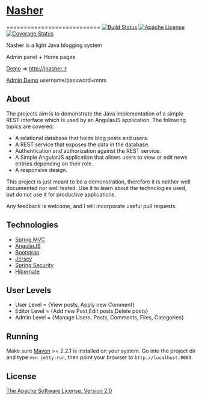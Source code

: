 # [Nasher](https://github.com/mmghasemi/nasher)
===========================
[![Build Status](https://travis-ci.org/ghaseminya/nasher-mvc-spring-security-blog-angular.svg?branch=master)](https://travis-ci.org/mmghasemi/nasher)
[![Apache License](http://img.shields.io/badge/license-apache2-orange.svg?style=flat)](http://www.apache.org/licenses/LICENSE-2.0)
[![Coverage Status](https://coveralls.io/repos/github/mmghasemi/nasher/badge.svg?branch=master)](https://coveralls.io/github/mmghasemi/nasher?branch=master)


Nasher is a light Java blogging system

Admin panel + Home pages

[Demo](http://jnasher.ir) => http://jnasher.ir

[Admin Demo](http://jnasher.ir/admin/index.html)  username/password=mnm

About
-----

The projects aim is to demonstrate the Java implementation of a simple REST interface which is used by an AngularJS application. The following topics are covered:

* A relational database that holds blog posts and users.
* A REST service that exposes the data in the database.
* Authentication and authorization against the REST service.
* A Simple AngularJS application that allows users to view or edit news entries depending on their role.
* A responsive design.

This project is just meant to be a demonstration, therefore it is neither well documented nor well tested. Use it to learn about the technologies used, but do not use it for productive applications.

Any feedback is welcome, and I will incorporate useful pull requests.

Technologies
------------

* [Spring MVC](http://spring.io)
* [AngularJS](http://angularjs.org/)
* [Bootstrap](http://getbootstrap.com/)
* [Jersey](https://jersey.java.net/)
* [Spring Security](http://projects.spring.io/spring-security/)
* [Hibernate](http://hibernate.org/)

User Levels
------------
* User Level = {View posts, Apply new Comment}
* Editor Level = {Add new Post,Edit posts,Delete posts}
* Admin Level = {Manage Users, Posts, Comments, Files, Categories}

Running
-------

Make sure [Maven](http://maven.apache.org/) >= 2.2.1 is installed on your system. Go into the project dir and type `mvn jetty:run`, then point your browser to `http://localhost:8080`.

License
-------

[The Apache Software License, Version 2.0](http://www.apache.org/licenses/LICENSE-2.0.txt)
